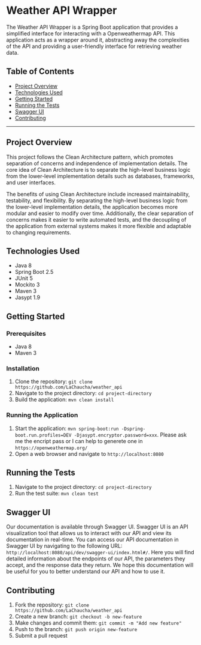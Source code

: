 
# Weather API Wrapper

The Weather API Wrapper is a Spring Boot application that provides a simplified interface for interacting with a Openweathermap API. This application acts as a wrapper around it, abstracting away the complexities of the API and providing a user-friendly interface for retrieving weather data.

## Table of Contents

- [Project Overview](#project-overview)
- [Technologies Used](#technologies-used)
- [Getting Started](#getting-started)
- [Running the Tests](#running-the-tests)
- [Swagger UI](Swagger-UI)
- [Contributing](Contributing)

---

## Project Overview
This project follows the Clean Architecture pattern, which promotes separation of concerns and independence of implementation details. The core idea of Clean Architecture is to separate the high-level business logic from the lower-level implementation details such as databases, frameworks, and user interfaces.

The benefits of using Clean Architecture include increased maintainability, testability, and flexibility. By separating the high-level business logic from the lower-level implementation details, the application becomes more modular and easier to modify over time. Additionally, the clear separation of concerns makes it easier to write automated tests, and the decoupling of the application from external systems makes it more flexible and adaptable to changing requirements.

## Technologies Used

- Java 8
- Spring Boot 2.5
- JUnit 5
- Mockito 3
- Maven 3
- Jasypt 1.9

## Getting Started

### Prerequisites
- Java 8
- Maven 3

### Installation

1. Clone the repository: `git clone https://github.com/LaChaucha/weather_api`
2. Navigate to the project directory: `cd project-directory`
3. Build the application: `mvn clean install`

### Running the Application

1. Start the application: `mvn spring-boot:run -Dspring-boot.run.profiles=DEV -Djasypt.encryptor.password=xxx`. Please ask me the encript pass or I can help to generete one in `https://openweathermap.org/`
2. Open a web browser and navigate to `http://localhost:8080`


## Running the Tests

1. Navigate to the project directory: `cd project-directory`
2. Run the test suite: `mvn clean test`

## Swagger UI
Our documentation is available through Swagger UI. Swagger UI is an API visualization tool that allows us to interact with our API and view its documentation in real-time. You can access our API documentation in Swagger UI by navigating to the following URL: `http://localhost:8080/api/dev/swagger-ui/index.html#/`. Here you will find detailed information about the endpoints of our API, the parameters they accept, and the response data they return. We hope this documentation will be useful for you to better understand our API and how to use it.

## Contributing

1. Fork the repository: `git clone https://github.com/LaChaucha/weather_api`
2. Create a new branch: `git checkout -b new-feature`
3. Make changes and commit them: `git commit -m "Add new feature"`
4. Push to the branch: `git push origin new-feature`
5. Submit a pull request

